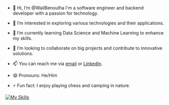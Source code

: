 - 👋 Hi, I’m @WailBenoulha
I'm a software engineer and backend developer with a passion for technology.

- 👀 I’m interested in exploring various technologies and their applications.
- 🌱 I’m currently learning Data Science and Machine Learning to enhance my skills.
- 💞️ I’m looking to collaborate on big projects and contribute to innovative solutions.
- 📫 You can reach me via [email](wail.benoulha@univ-constantine2.dz) or [LinkedIn](https://www.linkedin.com/in//wail-benoulha-078433299/).
- 😄 Pronouns: He/Him
- ⚡ Fun fact: I enjoy playing chess and camping in nature.

[![My Skills](https://skillicons.dev/icons?i=py,django,sqlite,sklearn,vscode,pycharm,react,redis,js,docker,aws,flutter,express,git,github,idea,java,linux,mysql,nodejs,npm,postgres,postman,powershell,html,css)](https://skillicons.dev)

<!---
WailBenoulha/WailBenoulha is a ✨ software engineer and backend developer ✨ a data science student at NTIC constantine
--->

